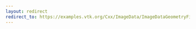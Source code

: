 ```yaml
---
layout: redirect
redirect_to: https://examples.vtk.org/Cxx/ImageData/ImageDataGeometryFilter/
---
```

